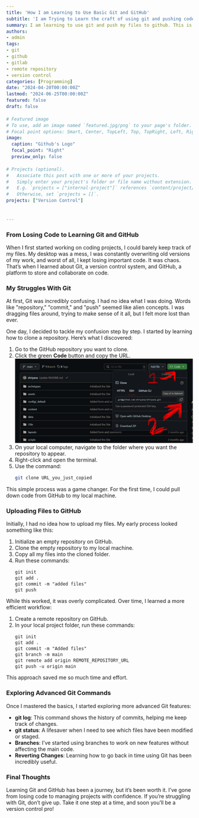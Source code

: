 ```yaml
---
title: 'How I am Learning to Use Basic Git and GitHub'
subtitle: 'I am Trying to Learn the craft of using git and pushing code to github'
summary: I am learning to use git and push my files to github. This is where I jot down the details of how I atleast got my hands dirty. 
authors:
- admin
tags:
- git
- github
- gitlab
- remote repository
- version control
categories: [Programming]
date: "2024-04-20T00:00:00Z"
lastmod: "2024-06-25T00:00:00Z"
featured: false
draft: false

# Featured image
# To use, add an image named `featured.jpg/png` to your page's folder.
# Focal point options: Smart, Center, TopLeft, Top, TopRight, Left, Right, BottomLeft, Bottom, BottomRight
image:
  caption: "Github's Logo"
  focal_point: "Right"
  preview_only: false

# Projects (optional).
#   Associate this post with one or more of your projects.
#   Simply enter your project's folder or file name without extension.
#   E.g. `projects = ["internal-project"]` references `content/project/deep-learning/index.md`.
#   Otherwise, set `projects = []`.
projects: ["Version Control"]


---
```


### From Losing Code to Learning Git and GitHub

When I first started working on coding projects, I could barely keep track of my files. My desktop was a mess, I was constantly overwriting old versions of my work, and worst of all, I kept losing important code. It was chaos. That’s when I learned about Git, a version control system, and GitHub, a platform to store and collaborate on code.

### My Struggles With Git

At first, Git was incredibly confusing. I had no idea what I was doing. Words like "repository," "commit," and "push" seemed like alien concepts. I was dragging files around, trying to make sense of it all, but I felt more lost than ever.

One day, I decided to tackle my confusion step by step. I started by learning how to clone a repository. Here’s what I discovered:

1. Go to the GitHub repository you want to clone.
2. Click the green **Code** button and copy the URL.
![Code Button](green_code_box.PNG)
3. On your local computer, navigate to the folder where you want the repository to appear.
4. Right-click and open the terminal.
5. Use the command:
   ```bash
   git clone URL_you_just_copied
   ```

This simple process was a game changer. For the first time, I could pull down code from GitHub to my local machine.

### Uploading Files to GitHub

Initially, I had no idea how to upload my files. My early process looked something like this:

1. Initialize an empty repository on GitHub.
2. Clone the empty repository to my local machine.
3. Copy all my files into the cloned folder.
4. Run these commands:
   ```
   git init
   git add .
   git commit -m "added files"
   git push
   ```

While this worked, it was overly complicated. Over time, I learned a more efficient workflow:

1. Create a remote repository on GitHub.
2. In your local project folder, run these commands:
   ```
   git init
   git add .
   git commit -m "Added files"
   git branch -m main
   git remote add origin REMOTE_REPOSITORY_URL
   git push -u origin main
   ```

This approach saved me so much time and effort.

### Exploring Advanced Git Commands

Once I mastered the basics, I started exploring more advanced Git features:

- **git log**: This command shows the history of commits, helping me keep track of changes.
- **git status**: A lifesaver when I need to see which files have been modified or staged.
- **Branches**: I’ve started using branches to work on new features without affecting the main code.
- **Reverting Changes**: Learning how to go back in time using Git has been incredibly useful.

### Final Thoughts

Learning Git and GitHub has been a journey, but it’s been worth it. I’ve gone from losing code to managing projects with confidence. If you’re struggling with Git, don’t give up. Take it one step at a time, and soon you’ll be a version control pro!
